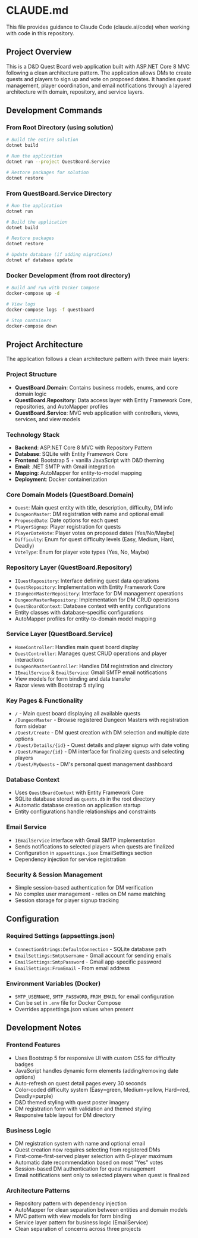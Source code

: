# CLAUDE.md

This file provides guidance to Claude Code (claude.ai/code) when working with code in this repository.

## Project Overview

This is a D&D Quest Board web application built with ASP.NET Core 8 MVC following a clean architecture pattern. The application allows DMs to create quests and players to sign up and vote on proposed dates. It handles quest management, player coordination, and email notifications through a layered architecture with domain, repository, and service layers.

## Development Commands

### From Root Directory (using solution)
```bash
# Build the entire solution
dotnet build

# Run the application
dotnet run --project QuestBoard.Service

# Restore packages for solution
dotnet restore
```

### From QuestBoard.Service Directory
```bash
# Run the application
dotnet run

# Build the application  
dotnet build

# Restore packages
dotnet restore

# Update database (if adding migrations)
dotnet ef database update
```

### Docker Development (from root directory)
```bash
# Build and run with Docker Compose
docker-compose up -d

# View logs
docker-compose logs -f questboard

# Stop containers
docker-compose down
```

## Project Architecture

The application follows a clean architecture pattern with three main layers:

### Project Structure
- **QuestBoard.Domain**: Contains business models, enums, and core domain logic
- **QuestBoard.Repository**: Data access layer with Entity Framework Core, repositories, and AutoMapper profiles
- **QuestBoard.Service**: MVC web application with controllers, views, services, and view models

### Technology Stack
- **Backend**: ASP.NET Core 8 MVC with Repository Pattern
- **Database**: SQLite with Entity Framework Core
- **Frontend**: Bootstrap 5 + vanilla JavaScript with D&D theming
- **Email**: .NET SMTP with Gmail integration
- **Mapping**: AutoMapper for entity-to-model mapping
- **Deployment**: Docker containerization

### Core Domain Models (QuestBoard.Domain)
- `Quest`: Main quest entity with title, description, difficulty, DM info
- `DungeonMaster`: DM registration with name and optional email
- `ProposedDate`: Date options for each quest
- `PlayerSignup`: Player registration for quests
- `PlayerDateVote`: Player votes on proposed dates (Yes/No/Maybe)
- `Difficulty`: Enum for quest difficulty levels (Easy, Medium, Hard, Deadly)
- `VoteType`: Enum for player vote types (Yes, No, Maybe)

### Repository Layer (QuestBoard.Repository)
- `IQuestRepository`: Interface defining quest data operations
- `QuestRepository`: Implementation with Entity Framework Core
- `IDungeonMasterRepository`: Interface for DM management operations
- `DungeonMasterRepository`: Implementation for DM CRUD operations
- `QuestBoardContext`: Database context with entity configurations
- Entity classes with database-specific configurations
- AutoMapper profiles for entity-to-domain model mapping

### Service Layer (QuestBoard.Service)
- `HomeController`: Handles main quest board display
- `QuestController`: Manages quest CRUD operations and player interactions
- `DungeonMasterController`: Handles DM registration and directory
- `IEmailService` & `EmailService`: Gmail SMTP email notifications
- View models for form binding and data transfer
- Razor views with Bootstrap 5 styling

### Key Pages & Functionality
- `/` - Main quest board displaying all available quests
- `/DungeonMaster` - Browse registered Dungeon Masters with registration form sidebar
- `/Quest/Create` - DM quest creation with DM selection and multiple date options
- `/Quest/Details/{id}` - Quest details and player signup with date voting
- `/Quest/Manage/{id}` - DM interface for finalizing quests and selecting players
- `/Quest/MyQuests` - DM's personal quest management dashboard

### Database Context
- Uses `QuestBoardContext` with Entity Framework Core
- SQLite database stored as `quests.db` in the root directory
- Automatic database creation on application startup
- Entity configurations handle relationships and constraints

### Email Service
- `IEmailService` interface with Gmail SMTP implementation
- Sends notifications to selected players when quests are finalized
- Configuration in `appsettings.json` EmailSettings section
- Dependency injection for service registration

### Security & Session Management
- Simple session-based authentication for DM verification
- No complex user management - relies on DM name matching
- Session storage for player signup tracking

## Configuration

### Required Settings (appsettings.json)
- `ConnectionStrings:DefaultConnection` - SQLite database path
- `EmailSettings:SmtpUsername` - Gmail account for sending emails
- `EmailSettings:SmtpPassword` - Gmail app-specific password
- `EmailSettings:FromEmail` - From email address

### Environment Variables (Docker)
- `SMTP_USERNAME`, `SMTP_PASSWORD`, `FROM_EMAIL` for email configuration
- Can be set in `.env` file for Docker Compose
- Overrides appsettings.json values when present

## Development Notes

### Frontend Features
- Uses Bootstrap 5 for responsive UI with custom CSS for difficulty badges
- JavaScript handles dynamic form elements (adding/removing date options)
- Auto-refresh on quest detail pages every 30 seconds
- Color-coded difficulty system (Easy=green, Medium=yellow, Hard=red, Deadly=purple)
- D&D themed styling with quest poster imagery
- DM registration form with validation and themed styling
- Responsive table layout for DM directory

### Business Logic
- DM registration system with name and optional email
- Quest creation now requires selecting from registered DMs
- First-come-first-served player selection with 6-player maximum
- Automatic date recommendation based on most "Yes" votes
- Session-based DM authentication for quest management
- Email notifications sent only to selected players when quest is finalized

### Architecture Patterns
- Repository pattern with dependency injection
- AutoMapper for clean separation between entities and domain models
- MVC pattern with view models for form binding
- Service layer pattern for business logic (EmailService)
- Clean separation of concerns across three projects